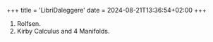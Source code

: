 +++
title = 'LibriDaleggere'
date = 2024-08-21T13:36:54+02:00
+++

1. Rolfsen.
2. Kirby Calculus and 4 Manifolds.